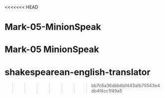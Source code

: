 <<<<<<< HEAD
# Mark-05-MinionSpeak
Mark-05 MinionSpeak
=======
# shakespearean-english-translator
>>>>>>> bb7c6a36dbb6bf443afb75543e4db4f4cc1f49a5
